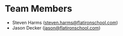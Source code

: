 # Team Members

* Steven Harms (steven.harms@flatironschool.com)
* Jason Decker (jason@flatironschool.com)

